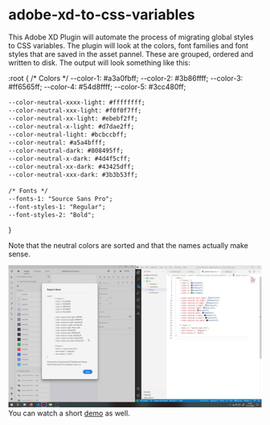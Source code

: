 # adobe-xd-to-css-variables
This Adobe XD Plugin will automate the process of migrating global styles to CSS variables. The plugin will look at the colors, font families and font styles that are saved in the asset pannel. These are grouped, ordered and written to disk. The output will look something like this:

:root {
	/* Colors */
	--color-1: #a3a0fbff;
	--color-2: #3b86ffff;
	--color-3: #ff6565ff;
	--color-4: #54d8ffff;
	--color-5: #3cc480ff;

	--color-neutral-xxxx-light: #ffffffff;
	--color-neutral-xxx-light: #f0f0f7ff;
	--color-neutral-xx-light: #ebebf2ff;
	--color-neutral-x-light: #d7dae2ff;
	--color-neutral-light: #bcbccbff;
	--color-neutral: #a5a4bfff;
	--color-neutral-dark: #808495ff;
	--color-neutral-x-dark: #4d4f5cff;
	--color-neutral-xx-dark: #43425dff;
	--color-neutral-xxx-dark: #3b3b53ff;

	/* Fonts */
	--fonts-1: "Source Sans Pro";
	--font-styles-1: "Regular";
	--font-styles-2: "Bold";
}

Note that the neutral colors are sorted and that the names actually make sense.

![Screenshot](thumbnail.PNG)  
You can watch a short [demo](https://www.youtube.com/watch?v=-Xrg196qaxw "Demo video") as well.
